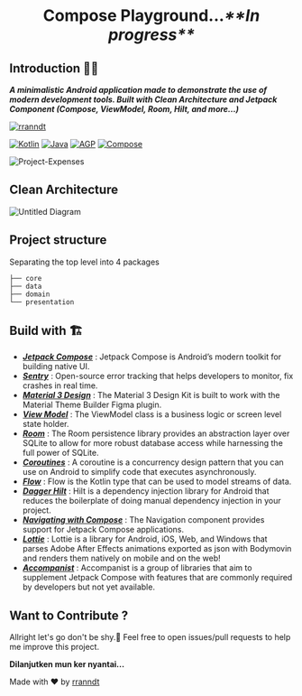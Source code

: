 <h1 align="center">Compose Playground...<i>**In progress**</i></h1>

## Introduction 🙋‍♂️

***A minimalistic Android application made to demonstrate the use of modern development tools. Built with Clean Architecture and Jetpack Component (Compose, ViewModel, Room, Hilt, and more...)***

[![rranndt](https://circleci.com/gh/rranndt/Long_live_my_money.svg?style=shield)](https://circleci.com/gh/rranndt/Long_live_my_money?branch=main)

[![Kotlin](https://img.shields.io/badge/Kotlin-1.8.10-green.svg)](https://kotlinlang.org/docs/releases.html) [![Java](https://img.shields.io/badge/Java-11-green.svg)](https://jdk.java.net/11/) [![AGP](https://img.shields.io/badge/AGP-7.4.2-green.svg)](https://docs.gradle.org/7.4.2/release-notes.html) [![Compose](https://img.shields.io/badge/Compose-1.4.1-green.svg)](https://developer.android.com/jetpack/compose)

![Project-Expenses](https://user-images.githubusercontent.com/65359346/230407575-10f4a83e-0663-4b71-9fdd-0036bbfca752.png)

## Clean Architecture
![Untitled Diagram](https://user-images.githubusercontent.com/65359346/230699718-2590b34f-7815-4d16-99c2-ead196702f7f.jpg)

## Project structure

Separating the top level into 4 packages

```
├── core
├── data
├── domain
└── presentation
```

## Build with :building_construction:	
- <a href="https://developer.android.com/jetpack/compose">***Jetpack Compose***</a> : Jetpack Compose is Android’s modern toolkit for building native UI.
- <a href="https://sentry.io/">***Sentry***</a> : Open-source error tracking that helps developers to monitor, fix crashes in real time.
- <a href="https://m3.material.io/">***Material 3 Design***</a> : The Material 3 Design Kit is built to work with the Material Theme Builder Figma plugin.
- <a href="https://developer.android.com/topic/libraries/architecture/viewmodel">***View Model***</a> : The ViewModel class is a business logic or screen level state holder. 
- <a href="https://developer.android.com/training/data-storage/room">***Room***</a> : The Room persistence library provides an abstraction layer over SQLite to allow for more robust database access while harnessing the full power of SQLite.
- <a href="https://kotlinlang.org/docs/coroutines-overview.html">***Coroutines***</a> : A coroutine is a concurrency design pattern that you can use on Android to simplify code that executes asynchronously.
- <a href="https://developer.android.com/kotlin/flow">***Flow***</a> : Flow is the Kotlin type that can be used to model streams of data.
- <a href="https://developer.android.com/training/dependency-injection/hilt-android">***Dagger Hilt***</a> : Hilt is a dependency injection library for Android that reduces the boilerplate of doing manual dependency injection in your project. 
- <a href="https://developer.android.com/jetpack/compose/navigation">***Navigating with Compose***</a> : The Navigation component provides support for Jetpack Compose applications.
- <a href="http://airbnb.io/lottie/#/android-compose">***Lottie***</a> : Lottie is a library for Android, iOS, Web, and Windows that parses Adobe After Effects animations exported as json with Bodymovin and renders them natively on mobile and on the web!
- <a href="https://github.com/google/accompanist">***Accompanist***</a> : Accompanist is a group of libraries that aim to supplement Jetpack Compose with features that are commonly required by developers but not yet available.

## Want to Contribute ?
Allright let's go don't be shy.:love_you_gesture: Feel free to open issues/pull requests to help me improve this project.

**Dilanjutken mun ker nyantai...**

<p>Made with ❤️ by <a href="https://www.instagram.com/rranndt/">rranndt</a></p>
